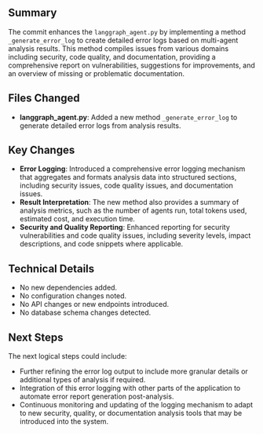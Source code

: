 ## Summary
The commit enhances the `langgraph_agent.py` by implementing a method `_generate_error_log` to create detailed error logs based on multi-agent analysis results. This method compiles issues from various domains including security, code quality, and documentation, providing a comprehensive report on vulnerabilities, suggestions for improvements, and an overview of missing or problematic documentation.

## Files Changed
- **langgraph_agent.py**: Added a new method `_generate_error_log` to generate detailed error logs from analysis results.

## Key Changes
- **Error Logging**: Introduced a comprehensive error logging mechanism that aggregates and formats analysis data into structured sections, including security issues, code quality issues, and documentation issues.
- **Result Interpretation**: The new method also provides a summary of analysis metrics, such as the number of agents run, total tokens used, estimated cost, and execution time.
- **Security and Quality Reporting**: Enhanced reporting for security vulnerabilities and code quality issues, including severity levels, impact descriptions, and code snippets where applicable.

## Technical Details
- No new dependencies added.
- No configuration changes noted.
- No API changes or new endpoints introduced.
- No database schema changes detected.

## Next Steps
The next logical steps could include:
- Further refining the error log output to include more granular details or additional types of analysis if required.
- Integration of this error logging with other parts of the application to automate error report generation post-analysis.
- Continuous monitoring and updating of the logging mechanism to adapt to new security, quality, or documentation analysis tools that may be introduced into the system.
